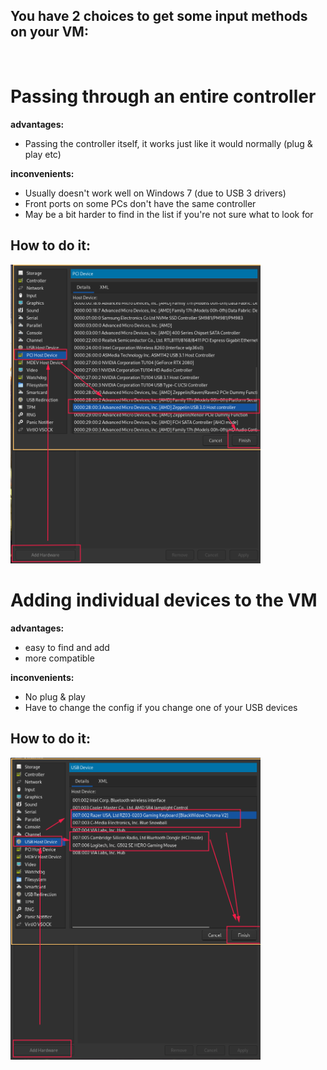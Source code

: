 ## You have 2 choices to get some input methods on your VM:

<br>

# Passing through an entire controller
**advantages:**
- Passing the controller itself, it works just like it would normally (plug & play etc)

**inconvenients:**
- Usually doesn't work well on Windows 7 (due to USB 3 drivers)
- Front ports on some PCs don't have the same controller
- May be a bit harder to find in the list if you're not sure what to look for
## How to do it:
<img src="images/AddController.png" width="400"/><br>


# Adding individual devices to the VM
**advantages:**
- easy to find and add
- more compatible 
  
**inconvenients:**
- No plug & play
- Have to change the config if you change one of your USB devices
  
## How to do it:
<img src="images/AddUsbDevices.png" width="400"/><br>